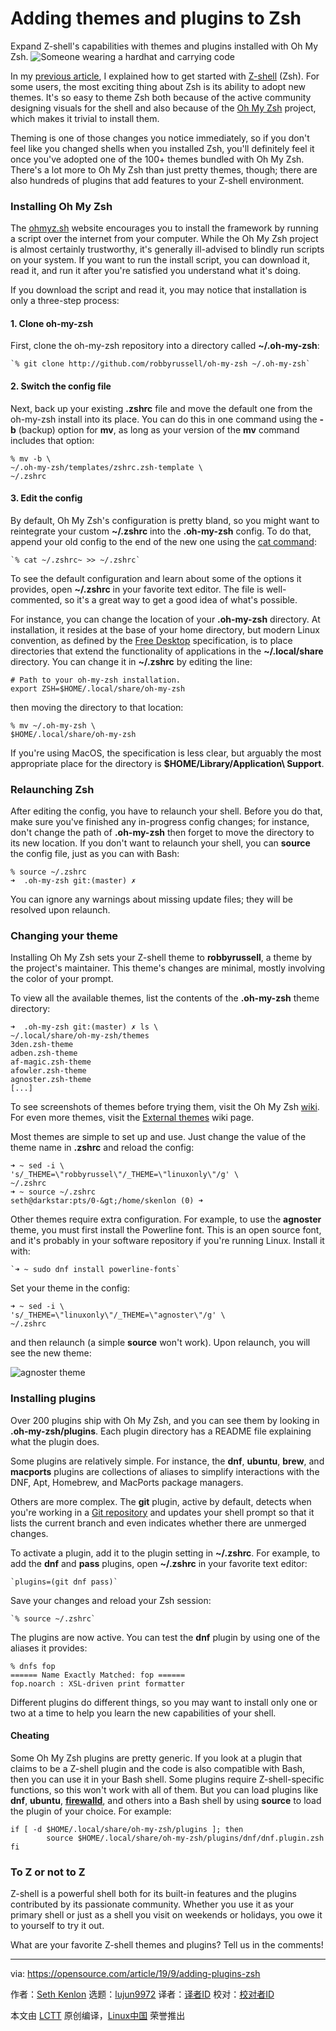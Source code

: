 [#]: collector: (lujun9972)
[#]: translator: ( )
[#]: reviewer: ( )
[#]: publisher: ( )
[#]: url: ( )
[#]: subject: (Adding themes and plugins to Zsh)
[#]: via: (https://opensource.com/article/19/9/adding-plugins-zsh)
[#]: author: (Seth Kenlon https://opensource.com/users/sethhttps://opensource.com/users/sethhttps://opensource.com/users/sethhttps://opensource.com/users/seth)

Adding themes and plugins to Zsh
======
Expand Z-shell's capabilities with themes and plugins installed with Oh
My Zsh.
![Someone wearing a hardhat and carrying code ][1]

In my [previous article][2], I explained how to get started with [Z-shell][2] (Zsh). For some users, the most exciting thing about Zsh is its ability to adopt new themes. It's so easy to theme Zsh both because of the active community designing visuals for the shell and also because of the [Oh My Zsh][3] project, which makes it trivial to install them.

Theming is one of those changes you notice immediately, so if you don't feel like you changed shells when you installed Zsh, you'll definitely feel it once you've adopted one of the 100+ themes bundled with Oh My Zsh. There's a lot more to Oh My Zsh than just pretty themes, though; there are also hundreds of plugins that add features to your Z-shell environment.

### Installing Oh My Zsh

The [ohmyz.sh][3] website encourages you to install the framework by running a script over the internet from your computer. While the Oh My Zsh project is almost certainly trustworthy, it's generally ill-advised to blindly run scripts on your system. If you want to run the install script, you can download it, read it, and run it after you're satisfied you understand what it's doing.

If you download the script and read it, you may notice that installation is only a three-step process:

#### 1\. Clone oh-my-zsh

First, clone the oh-my-zsh repository into a directory called **~/.oh-my-zsh**:


```
`% git clone http://github.com/robbyrussell/oh-my-zsh ~/.oh-my-zsh`
```

#### 2\. Switch the config file

Next, back up your existing **.zshrc** file and move the default one from the oh-my-zsh install into its place. You can do this in one command using the **-b** (backup) option for **mv**, as long as your version of the **mv** command includes that option:


```
% mv -b \
~/.oh-my-zsh/templates/zshrc.zsh-template \
~/.zshrc
```

#### 3\. Edit the config

By default, Oh My Zsh's configuration is pretty bland, so you might want to reintegrate your custom **~/.zshrc** into the **.oh-my-zsh** config. To do that, append your old config to the end of the new one using the [cat command][4]:


```
`% cat ~/.zshrc~ >> ~/.zshrc`
```

To see the default configuration and learn about some of the options it provides, open **~/.zshrc** in your favorite text editor. The file is well-commented, so it's a great way to get a good idea of what's possible.

For instance, you can change the location of your **.oh-my-zsh** directory. At installation, it resides at the base of your home directory, but modern Linux convention, as defined by the [Free Desktop][5] specification, is to place directories that extend the functionality of applications in the **~/.local/share** directory. You can change it in **~/.zshrc** by editing the line:


```
# Path to your oh-my-zsh installation.
export ZSH=$HOME/.local/share/oh-my-zsh
```

then moving the directory to that location:


```
% mv ~/.oh-my-zsh \
$HOME/.local/share/oh-my-zsh
```

If you're using MacOS, the specification is less clear, but arguably the most appropriate place for the directory is **$HOME/Library/Application\ Support**.

### Relaunching Zsh

After editing the config, you have to relaunch your shell. Before you do that, make sure you've finished any in-progress config changes; for instance, don't change the path of **.oh-my-zsh** then forget to move the directory to its new location. If you don't want to relaunch your shell, you can **source** the config file, just as you can with Bash:


```
% source ~/.zshrc
➜  .oh-my-zsh git:(master) ✗
```

You can ignore any warnings about missing update files; they will be resolved upon relaunch.

### Changing your theme

Installing Oh My Zsh sets your Z-shell theme to **robbyrussell**, a theme by the project's maintainer. This theme's changes are minimal, mostly involving the color of your prompt.

To view all the available themes, list the contents of the **.oh-my-zsh** theme directory:


```
➜  .oh-my-zsh git:(master) ✗ ls \
~/.local/share/oh-my-zsh/themes
3den.zsh-theme
adben.zsh-theme
af-magic.zsh-theme
afowler.zsh-theme
agnoster.zsh-theme
[...]
```

To see screenshots of themes before trying them, visit the Oh My Zsh [wiki][6]. For even more themes, visit the [External themes][7] wiki page.

Most themes are simple to set up and use. Just change the value of the theme name in **.zshrc** and reload the config:


```
➜ ~ sed -i \
's/_THEME=\"robbyrussel\"/_THEME=\"linuxonly\"/g' \
~/.zshrc
➜ ~ source ~/.zshrc
seth@darkstar:pts/0-&gt;/home/skenlon (0) ➜
```

Other themes require extra configuration. For example, to use the **agnoster** theme, you must first install the Powerline font. This is an open source font, and it's probably in your software repository if you're running Linux. Install it with:


```
`➜ ~ sudo dnf install powerline-fonts`
```

Set your theme in the config:


```
➜ ~ sed -i \
's/_THEME=\"linuxonly\"/_THEME=\"agnoster\"/g' \
~/.zshrc
```

and then relaunch (a simple **source** won't work). Upon relaunch, you will see the new theme:

![agnoster theme][8]

### Installing plugins

Over 200 plugins ship with Oh My Zsh, and you can see them by looking in **.oh-my-zsh/plugins**. Each plugin directory has a README file explaining what the plugin does.

Some plugins are relatively simple. For instance, the **dnf**, **ubuntu**, **brew**, and **macports** plugins are collections of aliases to simplify interactions with the DNF, Apt, Homebrew, and MacPorts package managers.

Others are more complex. The **git** plugin, active by default, detects when you're working in a [Git repository][9] and updates your shell prompt so that it lists the current branch and even indicates whether there are unmerged changes.

To activate a plugin, add it to the plugin setting in **~/.zshrc**. For example, to add the **dnf** and **pass** plugins, open **~/.zshrc** in your favorite text editor:


```
`plugins=(git dnf pass)`
```

Save your changes and reload your Zsh session:


```
`% source ~/.zshrc`
```

The plugins are now active. You can test the **dnf** plugin by using one of the aliases it provides:


```
% dnfs fop
====== Name Exactly Matched: fop ======
fop.noarch : XSL-driven print formatter
```

Different plugins do different things, so you may want to install only one or two at a time to help you learn the new capabilities of your shell.

#### Cheating

Some Oh My Zsh plugins are pretty generic. If you look at a plugin that claims to be a Z-shell plugin and the code is also compatible with Bash, then you can use it in your Bash shell. Some plugins require Z-shell-specific functions, so this won't work with all of them. But you can load plugins like **dnf**, **ubuntu**, **[firewalld][10]**, and others into a Bash shell by using **source** to load the plugin of your choice. For example:


```
if [ -d $HOME/.local/share/oh-my-zsh/plugins ]; then
        source $HOME/.local/share/oh-my-zsh/plugins/dnf/dnf.plugin.zsh
fi
```

### To Z or not to Z

Z-shell is a powerful shell both for its built-in features and the plugins contributed by its passionate community. Whether you use it as your primary shell or just as a shell you visit on weekends or holidays, you owe it to yourself to try it out.

What are your favorite Z-shell themes and plugins? Tell us in the comments!

--------------------------------------------------------------------------------

via: https://opensource.com/article/19/9/adding-plugins-zsh

作者：[Seth Kenlon][a]
选题：[lujun9972][b]
译者：[译者ID](https://github.com/译者ID)
校对：[校对者ID](https://github.com/校对者ID)

本文由 [LCTT](https://github.com/LCTT/TranslateProject) 原创编译，[Linux中国](https://linux.cn/) 荣誉推出

[a]: https://opensource.com/users/sethhttps://opensource.com/users/sethhttps://opensource.com/users/sethhttps://opensource.com/users/seth
[b]: https://github.com/lujun9972
[1]: https://opensource.com/sites/default/files/styles/image-full-size/public/lead-images/build_structure_tech_program_code_construction.png?itok=nVsiLuag (Someone wearing a hardhat and carrying code )
[2]: https://opensource.com/article/19/9/getting-started-zsh
[3]: https://ohmyz.sh/
[4]: https://opensource.com/article/19/2/getting-started-cat-command
[5]: http://freedesktop.org
[6]: https://github.com/robbyrussell/oh-my-zsh/wiki/Themes
[7]: https://github.com/robbyrussell/oh-my-zsh/wiki/External-themes
[8]: https://opensource.com/sites/default/files/uploads/zsh-agnoster.jpg (agnoster theme)
[9]: https://opensource.com/resources/what-is-git
[10]: https://opensource.com/article/19/7/make-linux-stronger-firewalls

